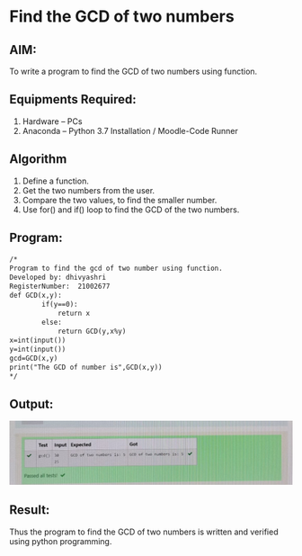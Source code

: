 # Find the GCD of two numbers

## AIM:
To write a program to find the GCD of two numbers using function.

## Equipments Required:
1. Hardware – PCs
2. Anaconda – Python 3.7 Installation / Moodle-Code Runner

## Algorithm
1. Define a function.
2. Get the two numbers from the user.
3. Compare the two values, to find the smaller number.
4. Use for() and if() loop to find the GCD of the two numbers.

## Program:
```
/*
Program to find the gcd of two number using function.
Developed by: dhivyashri
RegisterNumber:  21002677
def GCD(x,y):
        if(y==0):
            return x
        else:
            return GCD(y,x%y)
x=int(input())
y=int(input())
gcd=GCD(x,y)
print("The GCD of number is",GCD(x,y))
*/
```

## Output:
![gcd of two number](gcd.jpeg)


## Result:
Thus the program to find the GCD of two numbers is written and verified using python programming.
